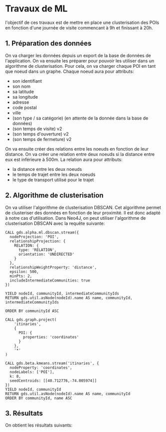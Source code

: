 # Travaux de ML

l'objectif de ces travaux est de mettre en place une clusterisation des POIs en fonction d'une journée de visite commencant à 9h et finissant à 20h.

## 1. Préparation des données
On va charger les données depuis un export de la base de données de l'application. On va ensuite les préparer pour pouvoir les utiliser dans un algorithme de clusterisation.
Pour cela, on va charger chaque POI en tant que noeud dans un graphe. Chaque noeud aura pour attributs:
- son identifiant
- son nom
- sa latitude
- sa longitude
- adresse
- code postal
- ville
- (son type / sa catégorie) (en attente de la donnée dans la base de données)
- (son temps de visite) v2
- (son temps d'ouverture) v2
- (son temps de fermeture) v2

On va ensuite créer des relations entre les noeuds en fonction de leur distance. On va créer une relation entre deux noeuds si la distance entre eux est inférieure à 500m. La relation aura pour attributs:
- la distance entre les deux noeuds
- le temps de trajet entre les deux noeuds
- le type de transport utilisé pour le trajet

## 2. Algorithme de clusterisation
On va utiliser l'algorithme de clusterisation DBSCAN. Cet algorithme permet de clusteriser des données en fonction de leur proximité. Il est donc adapté à notre cas d'utilisation.
Dans Neo4J, on peut utiliser l'algorithme de clusterisation DBSCAN avec la requête suivante:
```
CALL gds.alpha.ml.dbscan.stream({
  nodeProjection: 'POI',
  relationshipProjection: {
    RELATION: {
      type: 'RELATION',
      orientation: 'UNDIRECTED'
    }
  },
  relationshipWeightProperty: 'distance',
  epsilon: 500,
  minPts: 2,
  includeIntermediateCommunities: true
})

YIELD nodeId, communityId, intermediateCommunityIds
RETURN gds.util.asNode(nodeId).name AS name, communityId, intermediateCommunityIds

ORDER BY communityId ASC
```
```cypher
CALL gds.graph.project(
    'itinaries',
    {
      POI: {
        properties: 'coordinates'
      }
    },
    '*'
)
```

```cypher
CALL gds.beta.kmeans.stream('itinaries', {
  nodeProperty: 'coordinates',
  nodeLabels: ['POI'],
  k: 8,
  seedCentroids: [[40.712776,-74.005974]]
})
YIELD nodeId, communityId
RETURN gds.util.asNode(nodeId).name AS name, communityId
ORDER BY communityId, name ASC
```
## 3. Résultats
On obtient les résultats suivants:

